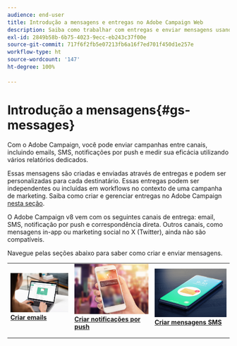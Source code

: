 ```yaml
---
audience: end-user
title: Introdução a mensagens e entregas no Adobe Campaign Web
description: Saiba como trabalhar com entregas e enviar mensagens usando o Campaign Web
exl-id: 2849b58b-6b75-4023-9ecc-eb243c37f00e
source-git-commit: 717f6f2fb5e07213fb6a16f7ed701f450d1e257e
workflow-type: ht
source-wordcount: '147'
ht-degree: 100%

---
```


# Introdução a mensagens{#gs-messages}

Com o Adobe Campaign, você pode enviar campanhas entre canais, incluindo emails, SMS, notificações por push e medir sua eficácia utilizando vários relatórios dedicados.

Essas mensagens são criadas e enviadas através de entregas e podem ser personalizadas para cada destinatário. Essas entregas podem ser independentes ou incluídas em workflows no contexto de uma campanha de marketing. Saiba como criar e gerenciar entregas no Adobe Campaign [nesta seção](gs-deliveries.md).

O Adobe Campaign v8 vem com os seguintes canais de entrega: email, SMS, notificação por push e correspondência direta. Outros canais, como mensagens in-app ou marketing social no X (Twitter), ainda não são compatíveis.

Navegue pelas seções abaixo para saber como criar e enviar mensagens.

<table style="table-layout:fixed">
    <tr style="border: 0;">
    <td>
    <a href="../email/create-email.md">
    <img alt="Email" src="assets/do-not-localize/email.jpg">
    </a>
    <div><a href="../email/create-email.md"><strong>Criar emails</strong>
    </div>
    <p>
    </td>
    <td>
    <a href="../push/create-push.md">
      <img alt="Push" src="assets/do-not-localize/push.jpg">
    </a>
    <div>
    <a href="../push/gs-push.md"><strong>Criar notificações por push</strong></a>
    </div>
    <p>
    </td>
    <td>
    <a href="../sms/create-sms.md">
      <img alt="SMS" src="assets/do-not-localize/sms.jpg">
    </a>
    <div>
    <a href="../sms/create-sms.md"><strong>Criar mensagens SMS</strong></a>
    </div>
    <p>
    </td>
    </tr>
    </table>

